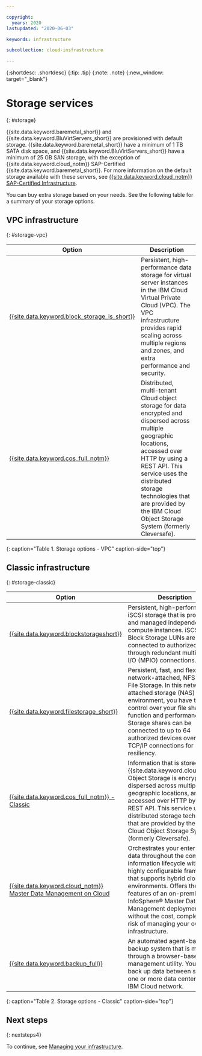 ```yaml
---

copyright:
  years: 2020
lastupdated: "2020-06-03"

keywords: infrastructure

subcollection: cloud-insfrastructure

---
```


{:shortdesc: .shortdesc}
{:tip: .tip}
{:note: .note}
{:new_window: target="_blank"}

# Storage services
{: #storage}

{{site.data.keyword.baremetal_short}} and {{site.data.keyword.BluVirtServers_short}} are provisioned with default storage. {{site.data.keyword.baremetal_short}} have a minimum of 1 TB SATA disk space, and {{site.data.keyword.BluVirtServers_short}} have a minimum of 25 GB SAN storage, with the exception of {{site.data.keyword.cloud_notm}} SAP-Certified {{site.data.keyword.baremetal_short}}. For more information on the default storage available with these servers, see [{{site.data.keyword.cloud_notm}} SAP-Certified Infrastructure](/docs/bare-metal?topic=bare-metal-sap-cert-infrastructure#sap-cert-infrastructure).

You can buy extra storage based on your needs. See the following table for a summary of your storage options.

## VPC infrastructure
{: #storage-vpc}

| Option | Description |
|--------|---------------|
| [{{site.data.keyword.block_storage_is_short}}](/docs/vpc?topic=vpc-block-storage-about) | Persistent, high-performance data storage for virtual server instances in the IBM Cloud Virtual Private Cloud (VPC). The VPC infrastructure provides rapid scaling across multiple regions and zones, and extra performance and security.  |
| [{{site.data.keyword.cos_full_notm}}](/docs/cloud-object-storage?topic=cloud-object-storage-getting-started-cloud-object-storage) | Distributed, multi-tenant Cloud object storage for data encrypted and dispersed across multiple geographic locations, accessed over HTTP by using a REST API. This service uses the distributed storage technologies that are provided by the IBM Cloud Object Storage System (formerly Cleversafe). |
{: caption="Table 1. Storage options - VPC" caption-side="top"}

## Classic infrastructure
{: #storage-classic}

| Option | Description |
|--------|---------------|
| [{{site.data.keyword.blockstorageshort}}](/docs/BlockStorage?topic=BlockStorage-getting-started) | Persistent, high-performance iSCSI storage that is provisioned and managed independently of compute instances. iSCSI-based Block Storage LUNs are connected to authorized devices through redundant multi-path I/O (MPIO) connections. |
| [{{site.data.keyword.filestorage_short}}](/docs/FileStorage?topic=FileStorage-getting-started) | Persistent, fast, and flexible network-attached, NFS-based File Storage. In this network-attached storage (NAS) environment, you have total control over your file shares function and performance. File Storage shares can be connected to up to 64 authorized devices over routed TCP/IP connections for resiliency. |
| [{{site.data.keyword.cos_full_notm}} - Classic](/docs/cloud-object-storage-infrastructure?topic=cloud-object-storage-infrastructure-about-ibm-cloud-object-storage-classic-) | Information that is stored with {{site.data.keyword.cloud_notm}} Object Storage is encrypted and dispersed across multiple geographic locations, and accessed over HTTP by using a REST API. This service uses the distributed storage technologies that are provided by the IBM Cloud Object Storage System (formerly Cleversafe). |
| [{{site.data.keyword.cloud_notm}} Master Data Management on Cloud](/docs/services/MDMOnCloud?topic=MDMOnCloud-mdmoc_getting_started#mdmoc_getting_started) | Orchestrates your enterprise data throughout the complete information lifecycle with a highly configurable framework that supports hybrid cloud environments. Offers the rich features of an on-premises InfoSphere® Master Data Management deployment without the cost, complexity, and risk of managing your own infrastructure. |
| [{{site.data.keyword.backup_full}}](/docs/Backup?topic=Backup-getting-started) | An automated agent-based backup system that is managed through a browser-based management utility. You can back up data between servers in one or more data centers on the IBM Cloud network. |
{: caption="Table 2. Storage options - Classic" caption-side="top"}

## Next steps
{: nextsteps4}

To continue, see [Managing your infrastructure](/docs/cloud-infrastructure?topic=cloud-infrastructure-managing).